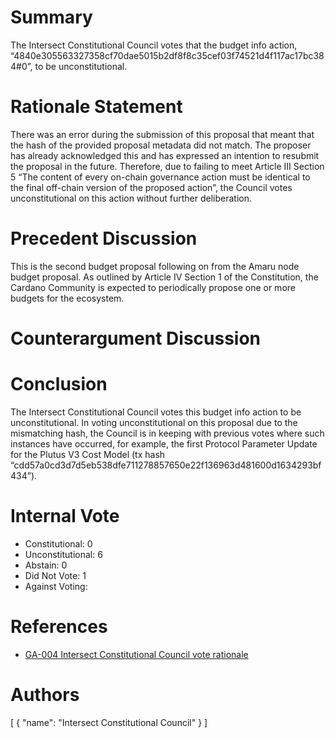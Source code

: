 
# Summary

The Intersect Constitutional Council votes that the budget info action, “4840e305563327358cf70dae5015b2df8f8c35cef03f74521d4f117ac17bc384#0”, to be unconstitutional.

# Rationale Statement

There was an error during the submission of this proposal that meant that the hash of the provided proposal metadata did not match. The proposer has already acknowledged this and has expressed an intention to resubmit the proposal in the future. Therefore, due to failing to meet Article III Section 5 “The content of every on-chain governance action must be identical to the final off-chain version of the proposed action”, the Council votes unconstitutional on this action without further deliberation.

# Precedent Discussion

This is the second budget proposal following on from the Amaru node budget proposal. As outlined by Article IV Section 1 of the Constitution, the Cardano Community is expected to periodically propose one or more budgets for the ecosystem.

# Counterargument Discussion



# Conclusion

The Intersect Constitutional Council votes this budget info action to be unconstitutional. In voting unconstitutional on this proposal due to the mismatching hash, the Council is in keeping with previous votes where such instances have occurred, for example, the first Protocol Parameter Update for the Plutus V3 Cost Model (tx hash “cdd57a0cd3d7d5eb538dfe711278857650e22f136963d481600d1634293bf434”).

# Internal Vote

- Constitutional: 0
- Unconstitutional: 6
- Abstain: 0
- Did Not Vote: 1
- Against Voting: 

# References

- [GA-004 Intersect Constitutional Council vote rationale](https://github.com/IntersectMBO/intersect-constitutional-council/tree/main/vote-rationales/2024-11-27-ppu-oopsie)

# Authors

[
  {
    "name": "Intersect Constitutional Council"
  }
]

